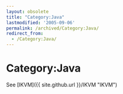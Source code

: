 ```yaml
---
layout: obsolete
title: "Category:Java"
lastmodified: '2005-09-06'
permalink: /archived/Category:Java/
redirect_from:
  - /Category:Java/
---
```


Category:Java
=============

See [IKVM]({{ site.github.url }}/IKVM "IKVM")

